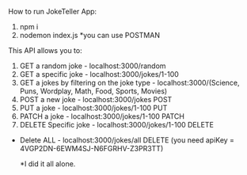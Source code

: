 How to run JokeTeller App:
1. npm i
2. nodemon index.js
*you can use POSTMAN

This API allows you to:

1. GET a random joke - localhost:3000/random
2. GET a specific joke - localhost:3000/jokes/1-100
3. GET a jokes by filtering on the joke type - localhost:3000/(Science, Puns, Wordplay, Math, Food, Sports, Movies)
4. POST a new joke - localhost:3000/jokes POST
5. PUT a joke - localhost:3000/jokes/1-100 PUT
6. PATCH a joke - localhost:3000/jokes/1-100 PATCH
7. DELETE Specific joke - localhost:3000/jokes/1-100 DELETE
+ Delete ALL - localhost:3000/jokes/all DELETE (you need apiKey = 4VGP2DN-6EWM4SJ-N6FGRHV-Z3PR3TT)

  *I did it all alone.
